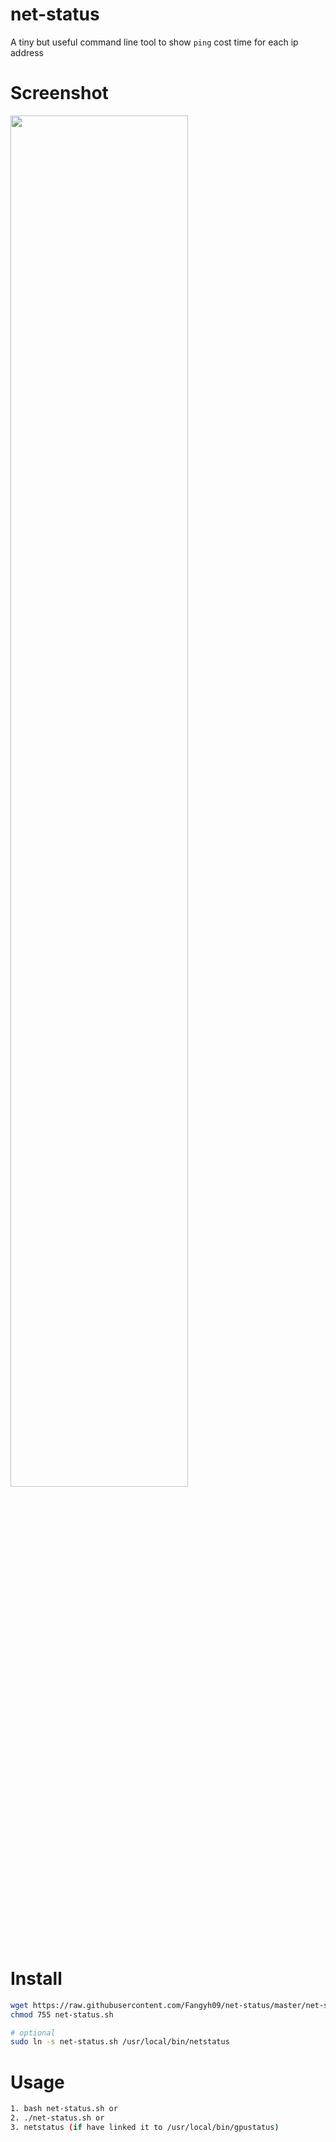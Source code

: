 # net-status
A tiny but useful command line tool to show `ping` cost time for each ip address

# Screenshot
<img src="https://ws4.sinaimg.cn/large/006tNc79ly1fozhp81nv5j30pc066mx9.jpg" width="75%" height="75%">

# Install
```bash
wget https://raw.githubusercontent.com/Fangyh09/net-status/master/net-status.sh
chmod 755 net-status.sh

# optional 
sudo ln -s net-status.sh /usr/local/bin/netstatus
```

# Usage
```bash
1. bash net-status.sh or 
2. ./net-status.sh or
3. netstatus (if have linked it to /usr/local/bin/gpustatus)
```

